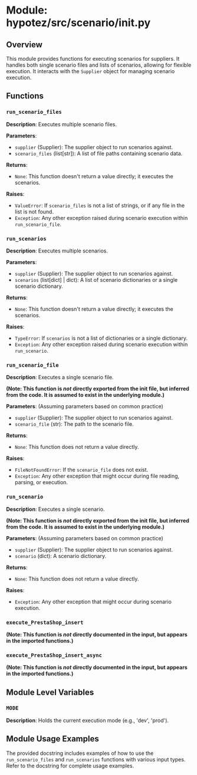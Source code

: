 # Module: hypotez/src/scenario/__init__.py

## Overview

This module provides functions for executing scenarios for suppliers.  It handles both single scenario files and lists of scenarios, allowing for flexible execution.  It interacts with the `Supplier` object for managing scenario execution.


## Functions

### `run_scenario_files`

**Description**: Executes multiple scenario files.

**Parameters**:
- `supplier` (Supplier): The supplier object to run scenarios against.
- `scenario_files` (list[str]): A list of file paths containing scenario data.

**Returns**:
- `None`: This function doesn't return a value directly; it executes the scenarios.

**Raises**:
- `ValueError`: If `scenario_files` is not a list of strings, or if any file in the list is not found.
- `Exception`: Any other exception raised during scenario execution within `run_scenario_file`.


### `run_scenarios`

**Description**: Executes multiple scenarios.

**Parameters**:
- `supplier` (Supplier): The supplier object to run scenarios against.
- `scenarios` (list[dict] | dict): A list of scenario dictionaries or a single scenario dictionary.

**Returns**:
- `None`: This function doesn't return a value directly; it executes the scenarios.

**Raises**:
- `TypeError`: If `scenarios` is not a list of dictionaries or a single dictionary.
- `Exception`: Any other exception raised during scenario execution within `run_scenario`.


### `run_scenario_file`

**Description**: Executes a single scenario file.

**(Note: This function is *not* directly exported from the init file, but inferred from the code. It is assumed to exist in the underlying module.)**

**Parameters**:  (Assuming parameters based on common practice)
- `supplier` (Supplier): The supplier object to run scenarios against.
- `scenario_file` (str): The path to the scenario file.

**Returns**:
- `None`: This function does not return a value directly.

**Raises**:
- `FileNotFoundError`: If the `scenario_file` does not exist.
- `Exception`: Any other exception that might occur during file reading, parsing, or execution.


### `run_scenario`

**Description**: Executes a single scenario.

**(Note: This function is *not* directly exported from the init file, but inferred from the code. It is assumed to exist in the underlying module.)**

**Parameters**:  (Assuming parameters based on common practice)
- `supplier` (Supplier): The supplier object to run scenarios against.
- `scenario` (dict): A scenario dictionary.

**Returns**:
- `None`: This function does not return a value directly.

**Raises**:
- `Exception`: Any other exception that might occur during scenario execution.


### `execute_PrestaShop_insert`

**(Note: This function is *not* directly documented in the input, but appears in the imported functions.)**


### `execute_PrestaShop_insert_async`

**(Note: This function is *not* directly documented in the input, but appears in the imported functions.)**


## Module Level Variables

### `MODE`

**Description**: Holds the current execution mode (e.g., 'dev', 'prod').


## Module Usage Examples

The provided docstring includes examples of how to use the `run_scenario_files` and `run_scenarios` functions with various input types.  Refer to the docstring for complete usage examples.

```
```